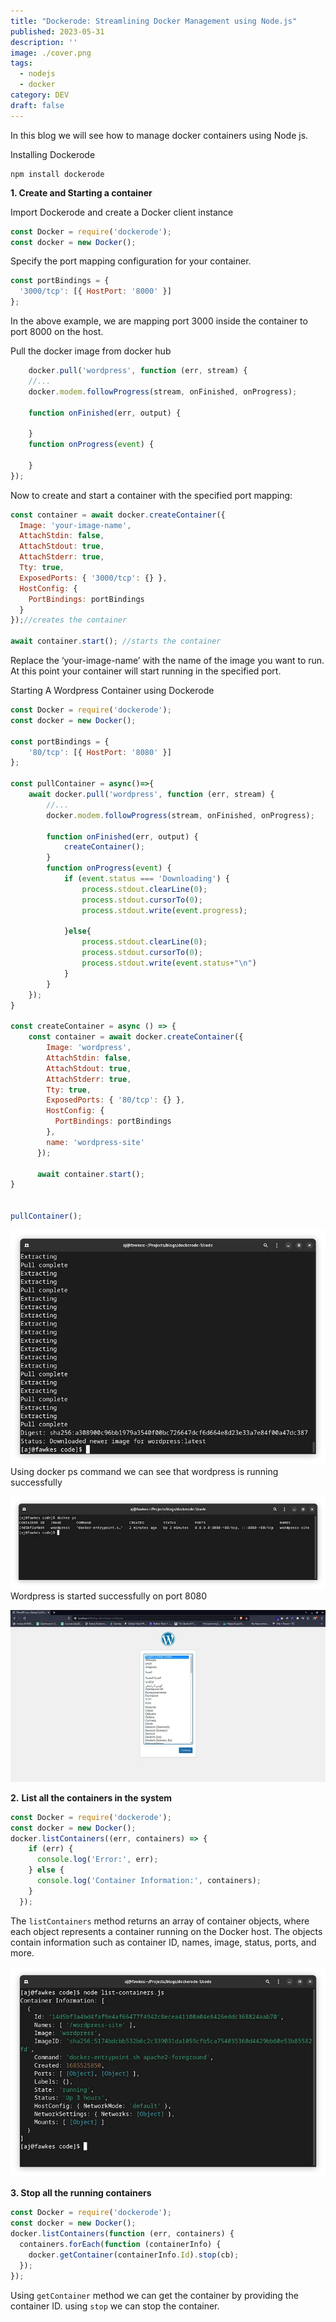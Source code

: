 ```yaml
---
title: "Dockerode: Streamlining Docker Management using Node.js"
published: 2023-05-31
description: ''
image: ./cover.png
tags:
  - nodejs
  - docker
category: DEV
draft: false
---
```

In this blog we will see how to manage docker containers using Node js.

Installing Dockerode

```
npm install dockerode
```

**1. Create and Starting a container**

Import Dockerode and create a Docker client instance

```javascript
const Docker = require('dockerode');  
const docker = new Docker();
```

Specify the port mapping configuration for your container.

```javascript
const portBindings = {  
  '3000/tcp': [{ HostPort: '8000' }]  
};
```

In the above example, we are mapping port 3000 inside the container to port 8000 on the host.

Pull the docker image from docker hub

```javascript
    docker.pull('wordpress', function (err, stream) {  
    //...  
    docker.modem.followProgress(stream, onFinished, onProgress);  
  
    function onFinished(err, output) {  
  
    }  
    function onProgress(event) {  
  
    }  
});
```

Now to create and start a container with the specified port mapping:

```javascript
const container = await docker.createContainer({  
  Image: 'your-image-name',  
  AttachStdin: false,  
  AttachStdout: true,  
  AttachStderr: true,  
  Tty: true,  
  ExposedPorts: { '3000/tcp': {} },  
  HostConfig: {  
    PortBindings: portBindings  
  }  
});//creates the container  
  
await container.start(); //starts the container
```

Replace the ‘your-image-name’ with the name of the image you want to run. At this point your container will start running in the specified port.

Starting A Wordpress Container using Dockerode

```javascript
const Docker = require('dockerode');  
const docker = new Docker();  
  
const portBindings = {  
    '80/tcp': [{ HostPort: '8080' }]  
};  
  
const pullContainer = async()=>{  
    await docker.pull('wordpress', function (err, stream) {  
        //...  
        docker.modem.followProgress(stream, onFinished, onProgress);  
      
        function onFinished(err, output) {  
            createContainer();  
        }  
        function onProgress(event) {  
            if (event.status === 'Downloading') {  
                process.stdout.clearLine(0);  
                process.stdout.cursorTo(0);  
                process.stdout.write(event.progress);  
      
            }else{  
                process.stdout.clearLine(0);  
                process.stdout.cursorTo(0);  
                process.stdout.write(event.status+"\n")  
            }  
        }  
    });  
}  
  
const createContainer = async () => {  
    const container = await docker.createContainer({  
        Image: 'wordpress',  
        AttachStdin: false,  
        AttachStdout: true,  
        AttachStderr: true,  
        Tty: true,  
        ExposedPorts: { '80/tcp': {} },  
        HostConfig: {  
          PortBindings: portBindings  
        },  
        name: 'wordpress-site'  
      });  
  
      await container.start();  
}  
  
  
pullContainer();
```

![](./1.png)
Using docker ps command we can see that wordpress is running successfully

![](./2.png)
Wordpress is started successfully on port 8080

![](./3.png)


**2.** **List all the containers in the system**

```javascript
const Docker = require('dockerode');  
const docker = new Docker();  
docker.listContainers((err, containers) => {  
    if (err) {  
      console.log('Error:', err);  
    } else {  
      console.log('Container Information:', containers);  
    }  
  });
```

The `listContainers` method returns an array of container objects, where each object represents a container running on the Docker host. The objects contain information such as container ID, names, image, status, ports, and more.

![](./4.png)

**3. Stop all the running containers**

```javascript
const Docker = require('dockerode');  
const docker = new Docker();  
docker.listContainers(function (err, containers) {  
  containers.forEach(function (containerInfo) {  
    docker.getContainer(containerInfo.Id).stop(cb);  
  });  
});
```

Using `getContainer` method we can get the container by providing the container ID. using `stop` we can stop the container.